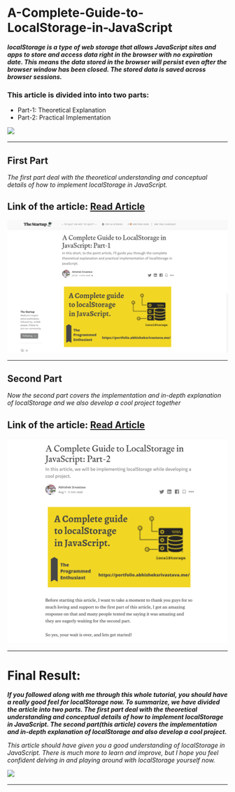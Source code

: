 # A-Complete-Guide-to-LocalStorage-in-JavaScript

***localStorage is a type of web storage that allows JavaScript sites and apps to store and access data right in the browser with no expiration date. This means the data stored in the browser will persist even after the browser window has been closed. The stored data is saved across browser sessions.***


### This article is divided into into two parts:

* Part-1: Theoretical Explanation
* Part-2: Practical Implementation

<img src="https://miro.medium.com/max/659/1*SIQsHtcFbFpFUFlebBczDA.png"></img>

***

## First Part
*The first part deal with the theoretical understanding and conceptual details of how to implement localStorage in JavaScript.*

## Link of the article: <a href="https://medium.com/swlh/a-complete-guide-to-localstorage-in-javascript-ef65098e5a36">Read Article</a>

<img src="./PART-1.png"></img>

***

## Second Part
*Now the second part covers the implementation and in-depth explanation of localStorage and we also develop a cool project together*

## Link of the article: <a href="https://medium.com/@abhishek2x/a-complete-guide-to-localstorage-in-javascript-part-2-115ecae5e00c">Read Article</a>

<img src="./PART-2.png"></img>

***

# Final Result: 

***If you followed along with me through this whole tutorial, you should have a really good feel for localStorage now. To summarize, we have divided the article into two parts. The first part deal with the theoretical understanding and conceptual details of how to implement localStorage in JavaScript. The second part(this article) covers the implementation and in-depth explanation of localStorage and also develop a cool project.***

*This article should have given you a good understanding of localStorage in JavaScript. There is much more to learn and improve, but I hope you feel confident delving in and playing around with localStorage yourself now.*

<img src="https://miro.medium.com/max/1000/1*_So2IubsXD1xatFbLGSPfw.png"></img>

***
